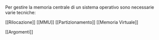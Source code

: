 Per gestire la memoria centrale di un sistema operativo sono necessarie varie tecniche:

[[Rilocazione]]
[[MMU]]
[[Partizionamento]]
[[Memoria Virtuale]]

[[Argomenti]]

